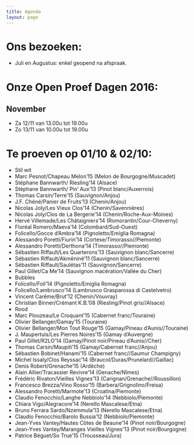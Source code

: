 ```yaml
---
title: Agenda
layout: page
---
```


Ons bezoeken:
============
* Juli en Augustus: enkel geopend na afspraak.

Onze Open Proef Dagen 2016:
===========================

November
--------
* Za 12/11 van 13.00u tot 19.00u
* Zo 13/11 van 10.00u tot 19.00u

Te proeven op 01/10 & 02/10:
============================
* Stil wit
* Marc Pesnot/Chapeau Melon’15 (Melon de Bourgogne/Muscadet)
* Stéphane Bannwarth/ Riesling’14 (Alsace)
* Stéphane Bannwarth/ Pin’ Aux’13 (Pinot blanc/Auxerrois)
* Thomas Carsin/Terre’15 (Sauvignon/Anjou)
* J.F. Chéné/Panier de Fruits’13 (Chenin/Anjou)
* Nicolas Joly/Les Vieux Clos’14 (Chenin/Savennières)
* Nicolas Joly/Clos de La Bergerie’14 (Chenin/Roche-Aux-Moines)
* Hervé Villemade/Les Châtaigniers’14 (Romorantin/Cour-Cheverny)
* Floréal Romero/Maeva’14 (Colombard/Sud-Ouest)
* Folicello/Gocce d’Ambra’14 (Pignoletto/Emiglia Romagna)
* Alessandro Poretti/Fiurin’14 (Cortese/Timorasso//Piemonte)
* Alessandro Poretti/Derthona’14 (Timorasso//Piemonte)
* Sébastien Riffault/Les Quarterons’13 (Sauvignon blanc/Sancerre)
* Sébastien Riffault/Akmèniné’11 (Sauvignon blanc/Sancerre)
* Sébastien Riffault/Saulétas’11 (Sauvignon/Sancerre)
* Paul Gillet/Ca Me’14 (Sauvignon macération/Vallée du Cher)
* Bubbles
* Folicello/Foli’14 (Pignoletto/Emiglia Romagna)
* Folicello/Lambrusco’14 (Lambrusco Grasparossa di Castelvetro)
* Vincent Carême/Brut’12 (Chenin/Vouvray)
* Christian Binner/Crémant K.B.’08 (Riesling/Pinot gris//Alsace)
* Rood
* Marc Plouzeau/Le Croquant’15 (Cabernet franc/Touraine)
* Olivier Bellanger/Gamay’15 (Touraine)
* Olivier Bellanger/Mon Tout Rouge’15 (Gamay/Pineau d’Aunis//Touraine)
* J. Maupertuis/Les Pierres Noires’15 (Gamay d’Auvergne)
* Paul Gillet/R2LO’14 (Gamay/Pinot noir/Pineau d’Aunis//Cher)
* Thomas Carsin/Maupiti’15 (Gamay/Cabernet franc//Anjou)
* Sébastien Bobinet/Hanami’15 (Cabernet franc//Saumur Champigny)
* Michel Issaly/Clos Reyssac’14 (Braucol/Duras/Prunelard//Gaillac)
* Denis Robert/Grenache’15 (Ardèche)
* Alain Allier/Tracassier Revivre’14 (Genache/Nîmes)
* Frédéric Rivaton/Vieilles Vignes’13 (Carignan/Grenache//Roussillon)
* Francesco Brezza/Vino Rosso’15 (Barbera/Grignolino/Freisa)
* Alessandro Poretti/Marmote’13 (Croatina/Piemonte)
* Claudio Fenocchio/Langhe Nebbiolo’14 (Nebbiolo/Piemonte)
* Chiara Vigo/Alegracore’14 (Nerello Mascalese/Etna)
* Bruno Ferrara Sardo/Nzemmula’13 (Nerello Mascalese/Etna)
* Claudio Fenocchio/Barolo Bussia’12 (Nebbiolo/Piemonte)
* Jean-Yves Vantey/Hautes Côtes de Beaune’14 (Pinot noir/Bourgogne)
* Jean-Yves Vantey/Maranges Vieilles Vignes’13 (Pinot noir/Bourgogne)
* Patrice Béguet/So True’15 (Trousseau/Jura)


 




















